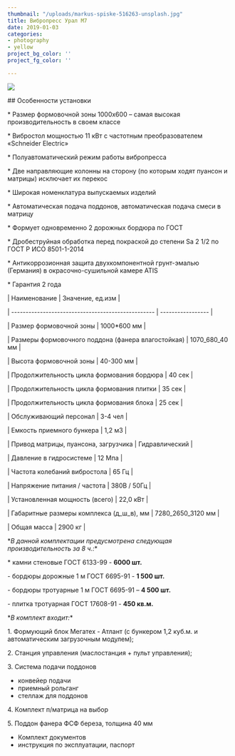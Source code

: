 ```yaml
---
thumbnail: "/uploads/markus-spiske-516263-unsplash.jpg"
title: Вибропресс Урал М7
date: 2019-01-03
categories:
- photography
- yellow
project_bg_color: ''
project_fg_color: ''

---
```

![](/v1613326349/m7/2020-05-19_12-35-39_zesvsr.jpg)

\## Особенности установки

\* Размер формовочной зоны 1000х600 – самая высокая производительность в своем классе

\* Вибростол мощностью 11 кВт с частотным преобразователем «Schneider Electric»

\* Полуавтоматический режим работы вибропресса

\* Две направляющие  колонны на сторону (по  которым  ходят пуансон и матрицы) исключает их перекос

\* Широкая номенклатура выпускаемых изделий

\* Автоматическая подача поддонов, автоматическая подача смеси в матрицу

\* Формует одновременно 2 дорожных бордюра по ГОСТ

\* Дробеструйная обработка перед покраской до степени Sa 2 1/2 по ГОСТ Р ИСО 8501-1-2014

\* Антикоррозионная защита двухкомпонентной грунт-эмалью (Германия) в окрасочно-сушильной камере ATIS

\* Гарантия 2 года

| Наименование                                       | Значение, ед.изм  |

| -------------------------------------------------- | ----------------- |

| Размер формовочной зоны                            | 1000*600 мм       |

| Размеры формовочного поддона (фанера влагостойкая) | 1070_680_40 мм    |

| Высота формовочной зоны                            | 40-300 мм         |

| Продолжительность цикла формования бордюра         | 40 сек            |

| Продолжительность цикла формования плитки          | 35 сек            |

| Продолжительность цикла формования блока           | 25 сек            |

| Обслуживающий персонал                             | 3-4 чел           |

| Емкость приемного бункера                          | 1,2 м3            |

| Привод матрицы, пуансона, загрузчика               | Гидравлический    |

| Давление в гидросистеме                            | 12 Мпа            |

| Частота колебаний вибростола                       | 65 Гц             |

| Напряжение питания / частота                       | 380В / 50Гц       |

| Установленная мощность (всего)                     | 22,0 кВт          |

| Габаритные размеры комплекса (д_ш_в), мм           | 7280_2650_3120 мм |

| Общая масса                                        | 2900 кг           |

\*_В данной комплектации предусмотрена следующая производительность за 8 ч.:_*

\* камни стеновые ГОСТ 6133-99 - **6000 шт.**

\- бордюры дорожные 1 м ГОСТ 6695-91 - **1 500 шт.**

\- бордюры тротуарные 1 м ГОСТ 6695-91 – **4 500 шт.**

\- плитка тротуарная ГОСТ 17608-91 - **450 кв.м.**

\*_В комплект входит:_*

1\. Формующий блок Мегатех - Атлант (с бункером 1,2 куб.м. и автоматическим загрузочным модулем);

2\. Станция управления (маслостанция + пульт управления);

3\. Система подачи поддонов

* конвейер подачи
* приемный рольганг
* стеллаж для поддонов

4\. Комплект п/матрица на выбор

5\. Поддон фанера ФСФ береза, толщина 40 мм

* Комплект документов
* инструкция по эксплуатации, паспорт